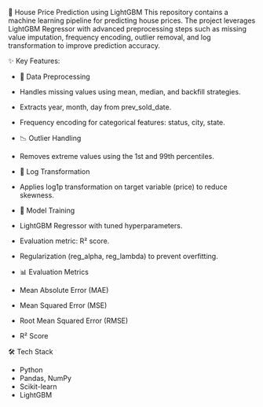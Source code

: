 🏡 House Price Prediction using LightGBM
This repository contains a machine learning pipeline for predicting house prices. The project leverages LightGBM Regressor with advanced preprocessing steps such as missing value imputation, frequency encoding, outlier removal, and log transformation to improve prediction accuracy.

✨ Key Features:

- 🔧 Data Preprocessing
- Handles missing values using mean, median, and backfill strategies.
- Extracts year, month, day from prev_sold_date.
- Frequency encoding for categorical features: status, city, state.
  
- 📉 Outlier Handling
- Removes extreme values using the 1st and 99th percentiles.
- 🔄 Log Transformation
- Applies log1p transformation on target variable (price) to reduce skewness.
  
- 🤖 Model Training
- LightGBM Regressor with tuned hyperparameters.
- Evaluation metric: R² score.
- Regularization (reg_alpha, reg_lambda) to prevent overfitting.
  
- 📊 Evaluation Metrics
- Mean Absolute Error (MAE)
- Mean Squared Error (MSE)
- Root Mean Squared Error (RMSE)
- R² Score

🛠️ Tech Stack
- Python
- Pandas, NumPy
- Scikit-learn
- LightGBM
